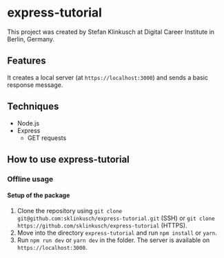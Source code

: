 # express-tutorial

This project was created by Stefan Klinkusch at Digital Career Institute in Berlin, Germany.

## Features

It creates a local server (at ```https://localhost:3000```) and sends a basic response message.

## Techniques

- Node.js
- Express
  - GET requests
  
## How to use express-tutorial
### Offline usage

#### Setup of the package
1. Clone the repository using ```git clone git@github.com:sklinkusch/express-tutorial.git``` (SSH) or ```git clone https://github.com/sklinkusch/express-tutorial``` (HTTPS).
1. Move into the directory ```express-tutorial``` and run ```npm install``` or ```yarn```.
1. Run ```npm run dev``` or ```yarn dev``` in the folder. The server is available on ```https://localhost:3000```.
